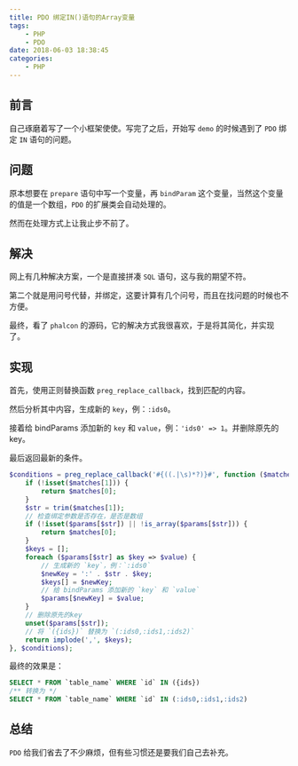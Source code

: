 ```yaml
---
title: PDO 绑定IN()语句的Array变量
tags:
    - PHP
    - PDO
date: 2018-06-03 18:38:45
categories:
    - PHP
---
```

## 前言

自己琢磨着写了一个小框架使使。写完了之后，开始写 `demo` 的时候遇到了 `PDO` 绑定 `IN` 语句的问题。

## 问题

原本想要在 `prepare` 语句中写一个变量，再 `bindParam` 这个变量，当然这个变量的值是一个数组，`PDO` 的扩展类会自动处理的。

然而在处理方式上让我止步不前了。

## 解决

网上有几种解决方案，一个是直接拼凑 `SQL` 语句，这与我的期望不符。

第二个就是用问号代替，并绑定，这要计算有几个问号，而且在找问题的时候也不方便。

最终，看了 `phalcon` 的源码，它的解决方式我很喜欢，于是将其简化，并实现了。

## 实现

首先，使用正则替换函数 `preg_replace_callback`，找到匹配的内容。

然后分析其中内容，生成新的 `key`，例：`:ids0`。

接着给 bindParams 添加新的 `key` 和 `value`，例：`'ids0' => 1`。并删除原先的key。

最后返回最新的条件。

```php
$conditions = preg_replace_callback('#{((.|\s)*?)}#', function ($matches) use (&$params) {
    if (!isset($matches[1])) {
        return $matches[0];
    }
    $str = trim($matches[1]);
    // 检查绑定参数是否存在，是否是数组
    if (!isset($params[$str]) || !is_array($params[$str])) {
        return $matches[0];
    }
    $keys = [];
    foreach ($params[$str] as $key => $value) {
        // 生成新的 `key`，例：`:ids0`
        $newKey = ':' . $str . $key;
        $keys[] = $newKey;
        // 给 bindParams 添加新的 `key` 和 `value`
        $params[$newKey] = $value;
    }
    // 删除原先的key
    unset($params[$str]);
    // 将 `({ids})` 替换为 `(:ids0,:ids1,:ids2)`
    return implode(',', $keys);
}, $conditions);
```

最终的效果是：

```sql
SELECT * FROM `table_name` WHERE `id` IN ({ids})
/** 转换为 */
SELECT * FROM `table_name` WHERE `id` IN (:ids0,:ids1,:ids2)
```

## 总结

`PDO` 给我们省去了不少麻烦，但有些习惯还是要我们自己去补充。